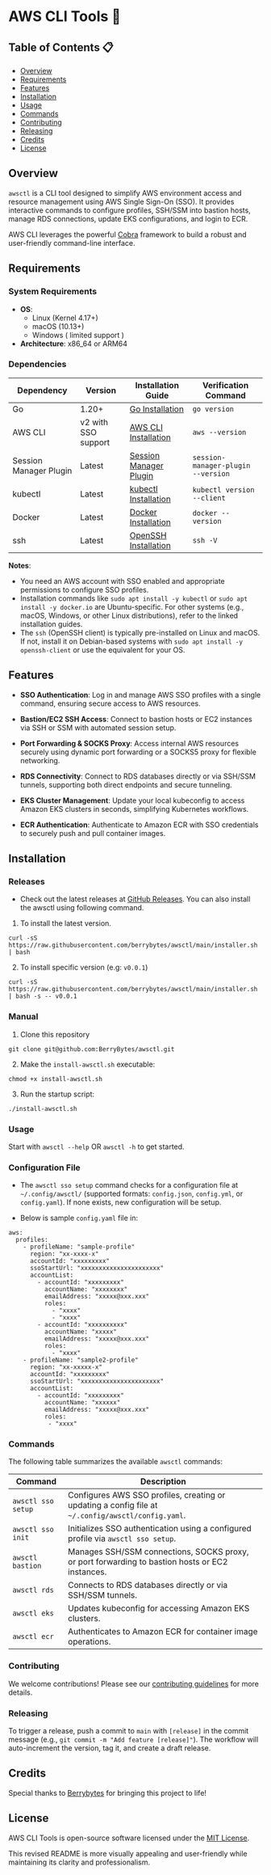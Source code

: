 # AWS CLI Tools 🔧

## Table of Contents 📋

- [Overview](#overview)
- [Requirements](#requirements)
- [Features](#feaures)
- [Installation](#installation)
- [Usage](#usage)
- [Commands](#commands)
- [Contributing](#contributing)
- [Releasing](#releasing)
- [Credits](#credits)
- [License](#license)

## Overview

`awsctl` is a CLI tool designed to simplify AWS environment access and resource management using AWS Single Sign-On (SSO). It provides interactive commands to configure profiles, SSH/SSM into bastion hosts, manage RDS connections, update EKS configurations, and login to ECR.

AWS CLI leverages the powerful [Cobra](https://github.com/spf13/cobra) framework to build a robust and user-friendly command-line interface.

## Requirements

### System Requirements

- **OS**:
  - Linux (Kernel 4.17+)
  - macOS (10.13+)
  - Windows ( limited support )
- **Architecture**: x86_64 or ARM64

### Dependencies

| Dependency             | Version             | Installation Guide                                                                                                                      | Verification Command               |
| ---------------------- | ------------------- | --------------------------------------------------------------------------------------------------------------------------------------- | ---------------------------------- |
| Go                     | 1.20+               | [Go Installation](https://go.dev/doc/install)                                                                                           | `go version`                       |
| AWS CLI                | v2 with SSO support | [AWS CLI Installation](https://docs.aws.amazon.com/cli/latest/userguide/getting-started-install.html)                                   | `aws --version`                    |
| Session Manager Plugin | Latest              | [Session Manager Plugin](https://docs.aws.amazon.com/systems-manager/latest/userguide/session-manager-working-with-install-plugin.html) | `session-manager-plugin --version` |
| kubectl                | Latest              | [kubectl Installation](https://kubernetes.io/docs/tasks/tools/install-kubectl/)                                                         | `kubectl version --client`         |
| Docker                 | Latest              | [Docker Installation](https://docs.docker.com/get-docker/)                                                                              | `docker --version`                 |
| ssh                    | Latest              | [OpenSSH Installation](https://www.openssh.com/)                                                                                        | `ssh -V`                           |

**Notes**:

- You need an AWS account with SSO enabled and appropriate permissions to configure SSO profiles.
- Installation commands like `sudo apt install -y kubectl` or `sudo apt install -y docker.io` are Ubuntu-specific. For other systems (e.g., macOS, Windows, or other Linux distributions), refer to the linked installation guides.
- The `ssh` (OpenSSH client) is typically pre-installed on Linux and macOS. If not, install it on Debian-based systems with `sudo apt install -y openssh-client` or use the equivalent for your OS.

## Features

- **SSO Authentication**: Log in and manage AWS SSO profiles with a single command, ensuring secure access to AWS resources.

- **Bastion/EC2 SSH Access**: Connect to bastion hosts or EC2 instances via SSH or SSM with automated session setup.

- **Port Forwarding & SOCKS Proxy**: Access internal AWS resources securely using dynamic port forwarding or a SOCKS5 proxy for flexible networking.

- **RDS Connectivity**: Connect to RDS databases directly or via SSH/SSM tunnels, supporting both direct endpoints and secure tunneling.

- **EKS Cluster Management**: Update your local kubeconfig to access Amazon EKS clusters in seconds, simplifying Kubernetes workflows.

- **ECR Authentication**: Authenticate to Amazon ECR with SSO credentials to securely push and pull container images.

## Installation

### Releases

- Check out the latest releases at [GitHub Releases](https://github.com/berrybytes/awsctl/releases).
  You can also install the awsctl using following command.

1. To install the latest version.

```
curl -sS https://raw.githubusercontent.com/berrybytes/awsctl/main/installer.sh | bash
```

2. To install specific version (e.g: `v0.0.1`)

```
curl -sS https://raw.githubusercontent.com/berrybytes/awsctl/main/installer.sh | bash -s -- v0.0.1
```

### Manual

1. Clone this repository

```
git clone git@github.com:BerryBytes/awsctl.git
```

2. Make the `install-awsctl.sh` executable:

```
chmod +x install-awsctl.sh
```

3. Run the startup script:

```
./install-awsctl.sh
```

### Usage

Start with `awsctl --help` OR `awsctl -h` to get started.

### Configuration File

- The `awsctl sso setup` command checks for a configuration file at `~/.config/awsctl/` (supported formats: `config.json`, `config.yml`, or `config.yaml`). If none exists, new configuration will be setup.

- Below is sample `config.yaml` file in:

```
aws:
  profiles:
    - profileName: "sample-profile"
      region: "xx-xxxx-x"
      accountId: "xxxxxxxxx"
      ssoStartUrl: "xxxxxxxxxxxxxxxxxxxxxx"
      accountList:
        - accountId: "xxxxxxxxx"
          accountName: "xxxxxxxx"
          emailAddress: "xxxxx@xxx.xxx"
          roles:
            - "xxxx"
            - "xxxx"
        - accountId: "xxxxxxxxxx"
          accountName: "xxxxx"
          emailAddress: "xxxxx@xxx.xxx"
          roles:
            - "xxxx"
    - profileName: "sample2-profile"
      region: "xx-xxxxx-x"
      accountId: "xxxxxxxxx"
      ssoStartUrl: "xxxxxxxxxxxxxxxxxxxxxx"
      accountList:
        - accountId: "xxxxxxxxx"
          accountName: "xxxxxx"
          emailAddress: "xxxxx@xxx.xxx"
          roles:
           - "xxxx"

```

### Commands

The following table summarizes the available `awsctl` commands:

| Command            | Description                                                                                       |
|--------------------|---------------------------------------------------------------------------------------------------|
| `awsctl sso setup` | Configures AWS SSO profiles, creating or updating a config file at `~/.config/awsctl/config.yaml`. |
| `awsctl sso init`  | Initializes SSO authentication using a configured profile via `awsctl sso setup`.                 |
| `awsctl bastion`   | Manages SSH/SSM connections, SOCKS proxy, or port forwarding to bastion hosts or EC2 instances.   |
| `awsctl rds`       | Connects to RDS databases directly or via SSH/SSM tunnels.                                        |
| `awsctl eks`       | Updates kubeconfig for accessing Amazon EKS clusters.                                             |
| `awsctl ecr`       | Authenticates to Amazon ECR for container image operations.                                       |

### Contributing

We welcome contributions! Please see our [contributing guidelines](CONTRIBUTING.md) for more details.

### Releasing

To trigger a release, push a commit to `main` with `[release]` in the commit message (e.g., `git commit -m "Add feature [release]"`). The workflow will auto-increment the version, tag it, and create a draft release.

## Credits

Special thanks to [Berrybytes](https://www.berrybytes.com) for bringing this project to life!

## License

AWS CLI Tools is open-source software licensed under the [MIT License](LICENSE).

This revised README is more visually appealing and user-friendly while maintaining its clarity and professionalism.
